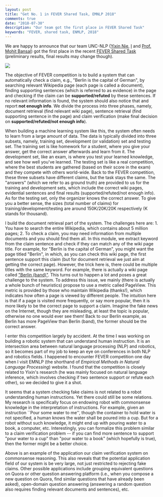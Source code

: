 ```yaml
---
layout: post
title: "Get No. 1 in FEVER Shared Task, EMNLP 2018"
comments: true
date: "2018-07-30"
description: "Our team got the first place in FEVER Shared Task"
keywords: "FEVER, shared task, ENMLP, 2018"
---
```


We are happy to announce that our team UNC-NLP ([Yixin Nie](https://easonnie.github.io/), [I](http://chaonan99.github.io/) and [Prof. Mohit Bansal](http://www.cs.unc.edu/~mbansal/)) got the first place in the recent [FEVER Shared Task](http://fever.ai/task.html) (preliminary results, final results may change though).

![](../../assets/images/20180730/results.png)

The objective of FEVER competition is to build a system that can automatically check a claim, e.g., "Berlin is the capital of German", by searching relevant Wikipedia page (each page is called a document), finding supporting sentences (which is referred to as evidence) in the page and checking if the claim can be **supported/refuted** by these sentences. If no relevant information is found, the system should also notice that and report **not enough info**. We divide the process into three phases, namely, document retrieval (find relevant wiki page), sentence retrieval (find supporting sentence in the page) and claim verification (make final decision on **supported/refuted/not enough info**).

When building a machine learning system like this, the system often needs to learn from a large amount of data. The data is typically divided into three subsets, namely, training set, development (or validation) set and testing set. The training set is like homework for a student, where you give your answer, get the correct answer afterwards and learn from it. The development set, like an exam, is where you test your learned knowledge, and see how well you've learned. The testing set is like a real competition, where the best students are gathered (based on their score in the exam) and they compete with others world-wide. Back to the FEVER competition, these three subsets have different claims, but the task stays the same. The "answers" (which we refer to as ground truth) are provided to us for the training and development sets, which include the correct wiki pages, evidential sentences and final results (supported/refuted/not enough info). As for the testing set, only the organizer knows the correct answer. To give you a better sense, the sizes (total number of claims) for training/development/testing are around 150K/20K/20K respectively (K stands for thousand).

I build the document retrieval part of the system. The challenges here are: 1. You have to search the entire Wikipedia, which contains about 5 million pages; 2. To check a claim, you may need information from multiple documents and you should find them all. In this module, we extract keyword from the claim sentence and check if they can match any of the wiki page title. For example, for "Berlin is the capital of German", you might want the page titled "Berlin", in which, as you can check this wiki page, the first sentence support this claim (but for document retrieval we just aim at getting the correct page). However, the trick here is, there could be multiple titles with the same keyword. For example, there is actually a wiki page called ["Berlin (band)"](https://en.wikipedia.org/wiki/Berlin_%28band%29). This turns out to happen a lot and poses a great challenge to the system. To address this issue, we mainly (there is actually a whole bunch of heuristics) propose to use a metric called PageView. This metric is provided by those who maintain Wikipedia (thanks!), which indicates how often a page is viewed by different people. The intuition here is that if a page is visited more frequently, or say more popular, then it is more likely to be the correct page to support a claim. Imagine the fake news on the Internet, though they are misleading, at least the topic is popular, otherwise no one would ever see them! Back to our Berlin example, as Berlin has more PageView than Berlin (band), the former should be the correct answer.

I enter this competition largely by accident. At the time I was working on building a robotic system that can understand human instruction. It is an intersection area between natural language processing (NLP) and robotics, so it becomes part of my job to keep an eye on conferences in both NLP and robotics fields. I happened to encounter FEVER competition one day when I visit EMNLP (the shorthand of *Empirical Methods in Natural Language Processing*) website. I found that the competition is closely related to Yixin's research (he was mainly focused on natural language inference, which involves checking if two sentence support or refute each other), so we decided to give it a shot.

It seems that a system checking fake claims is not related to a robot understanding human instructions. Yet there could still be some relations. My research is specifically focus on endowing robot with commonsense knowledge in the interpretation of instructions. For example, given an instruction ``Pour some water to me'', though the container to hold water is not specified, a human knows the water shall be poured into a cup. But for a robot without such knowledge, it might end up with pouring water to a book, a computer, etc. Interestingly, you can formalize this problem similar to a claim verification problem -- if you can find more sentence to support "pour water to a cup" than "pour water to a book" (which hopefully is true), then the former might be a better choice.

Above is an example of the application our claim verification system on commonsense reasoning. This also reveals that the potential application field of our system is be very large, not just restricted to rejecting fake claims. Other possible applications include grouping equivalent questions on Quora or other question answering platform (i.e., when you compose a new question on Quora, find similar questions that have already been asked), open-domain question answering (answering a random question also requires finding relevant documents and sentences), etc.

<!--The objective of the task is to build a system to verify information using evidence from Wikipedia. Given a claim, the system should first find evidential sentences (sentences in Wikipedia pages) related to the claim, then decide whether they support or refute the claim, or the information is not enough (see shared task page for more details). We are working on  system description, which give more details of our approach. Stay tuned!-->

<!-- Follow the [baseline system](https://github.com/sheffieldnlp/fever-baselines), we divide the task into three stages: document retrieval (given a claim, find related documents in Wikipedia), sentence retrieval (find evidences in related documents) and [natural language inference](https://arxiv.org/pdf/1708.02312.pdf) (NLI, predicate `SUPPORTS`, `REFUTES` or `NOT ENOUGH INFO` by comparing claim and evidences). For document retrieval, we use a rule based system, mainly based on the title of Wikipedia page. Sentence retrieval and NLI are both neural models. -->
